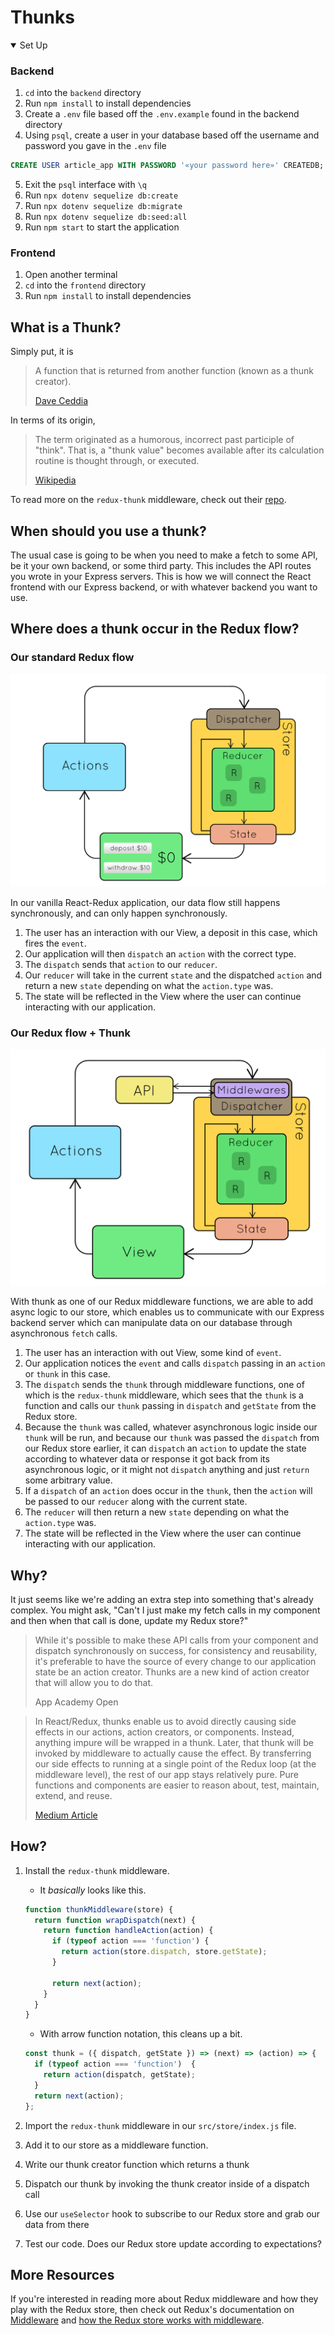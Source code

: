 # Thunks

<details open>

<summary>Set Up</summary>

### Backend

1. `cd` into the `backend` directory
2. Run `npm install` to install dependencies
3. Create a `.env` file based off the `.env.example` found in the backend
   directory
4. Using `psql`, create a user in your database based off the username and password you gave
   in the `.env` file

```sql
CREATE USER article_app WITH PASSWORD '«your password here»' CREATEDB;
```

5. Exit the `psql` interface with `\q`
6. Run `npx dotenv sequelize db:create`
7. Run `npx dotenv sequelize db:migrate`
8. Run `npx dotenv sequelize db:seed:all`
9. Run `npm start` to start the application

### Frontend

1. Open another terminal
2. `cd` into the `frontend` directory
3. Run `npm install` to install dependencies

</details>

## What is a Thunk?

Simply put, it is
> A function that is returned from another function (known as a thunk creator).
>
> [Dave Ceddia]

In terms of its origin,
> The term originated as a humorous, incorrect past participle of "think". That
> is, a "thunk value" becomes available after its calculation routine is
> thought through, or executed.
>
> [Wikipedia][wikipedia-thunk]

To read more on the `redux-thunk` middleware, check out their
[repo][redux-thunk-git].

## When should you use a thunk?

The usual case is going to be when you need to make a fetch to some API, be it
your own backend, or some third party. This includes the API routes you wrote in
your Express servers. This is how we will connect the React frontend with our
Express backend, or with whatever backend you want to use.

## Where does a thunk occur in the Redux flow?

### Our standard Redux flow

![redux][redux-gif]

In our vanilla React-Redux application, our data flow still happens
synchronously, and can only happen synchronously.

1. The user has an interaction with our View, a deposit in this case, which
   fires the `event`.
2. Our application will then `dispatch` an `action` with the correct type.
3. The `dispatch` sends that `action` to our `reducer`.
4. Our `reducer` will take in the current `state` and the dispatched `action`
   and return a new `state` depending on what the `action.type` was.
5. The state will be reflected in the View where the user can continue
   interacting with our application.

### Our Redux flow + Thunk

![redux-thunk][redux-thunk-gif]

With thunk as one of our Redux middleware functions, we are able to add async
logic to our store, which enables us to communicate with our Express backend
server which can manipulate data on our database through asynchronous `fetch`
calls.

1. The user has an interaction with out View, some kind of `event`.
2. Our application notices the `event` and calls `dispatch` passing in an
   `action` or `thunk` in this case.
3. The `dispatch` sends the `thunk` through middleware functions, one of which
   is the `redux-thunk` middleware, which sees that the `thunk` is a function
   and calls our `thunk` passing in `dispatch` and `getState` from the Redux
   store.
4. Because the `thunk` was called, whatever asynchronous logic inside our
   `thunk` will be run, and because our `thunk` was passed the `dispatch` from
   our Redux store earlier, it can `dispatch` an `action` to update the state
   according to whatever data or response it got back from its asynchronous
   logic, or it might not `dispatch` anything and just `return` some arbitrary
   value.
5. If a `dispatch` of an `action` does occur in the `thunk`, then the `action`
   will be passed to our `reducer` along with the current state.
6. The `reducer` will then return a new `state` depending on what the
   `action.type` was.
7. The state will be reflected in the View where the user can continue
   interacting with our application.

## Why?

It just seems like we're adding an extra step into something that's already
complex. You might ask, "Can't I just make my fetch calls in my component and
then when that call is done, update my Redux store?"

> While it's possible to make these API calls from your component and dispatch
> synchronously on success, for consistency and reusability, it's preferable to
> have the source of every change to our application state be an action creator.
> Thunks are a new kind of action creator that will allow you to do that.
>
> App Academy Open

> In React/Redux, thunks enable us to avoid directly causing side effects in our
> actions, action creators, or components. Instead, anything impure will be
> wrapped in a thunk. Later, that thunk will be invoked by middleware to
> actually cause the effect. By transferring our side effects to running at a
> single point of the Redux loop (at the middleware level), the rest of our app
> stays relatively pure. Pure functions and components are easier to reason
> about, test, maintain, extend, and reuse.
>
> [Medium Article]

## How?

1. Install the `redux-thunk` middleware.
    * It *basically* looks like this.
    ```js
    function thunkMiddleware(store) {
      return function wrapDispatch(next) {
        return function handleAction(action) {
          if (typeof action === 'function') {
            return action(store.dispatch, store.getState);
          }

          return next(action);
        }
      }
    }
    ```

    * With arrow function notation, this cleans up a bit.
    ```js
    const thunk = ({ dispatch, getState }) => (next) => (action) => {
      if (typeof action === 'function')  {
        return action(dispatch, getState);
      }
      return next(action);
    };
    ```
2. Import the `redux-thunk` middleware in our `src/store/index.js` file.
3. Add it to our store as a middleware function.
4. Write our thunk creator function which returns a thunk
5. Dispatch our thunk by invoking the thunk creator inside of a dispatch call
6. Use our `useSelector` hook to subscribe to our Redux store and grab our data
   from there
7. Test our code. Does our Redux store update according to expectations?

## More Resources

If you're interested in reading more about Redux middleware and how they play
with the Redux store, then check out Redux's documentation on
[Middleware][redux-middleware] and [how the Redux store works with
middleware][redux-store-docs].

[Dave Ceddia]: https://daveceddia.com/what-is-a-thunk/
[wikipedia-thunk]: https://en.wikipedia.org/wiki/Thunk
[redux-thunk-git]: https://github.com/reduxjs/redux-thunk
[redux-gif]: ./redux.gif
[redux-thunk-gif]: ./redux-thunk.gif
[Medium Article]: https://medium.com/fullstack-academy/thunks-in-redux-the-basics-85e538a3fe60#:~:text=Thunks%20in%20React%20%26%20Redux,be%20wrapped%20in%20a%20thunk.
[redux-middleware]: https://redux.js.org/understanding/history-and-design/middleware
[redux-store-docs]: https://redux.js.org/tutorials/fundamentals/part-4-store
